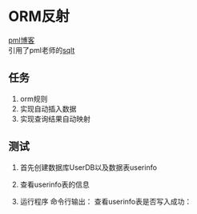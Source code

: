 ORM反射
===
[pml博客](http://m.blog.csdn.net/pmlpml/article/details/78850516)  
引用了pml老师的[sqlt](https://github.com/pmlpml/sqlt)

任务
---
1. orm规则
2. 实现自动插入数据
3. 实现查询结果自动映射

测试
---
1. 首先创建数据库UserDB以及数据表userinfo

2. 查看userinfo表的信息

3. 运行程序
命令行输出：
查看userinfo表是否写入成功：

